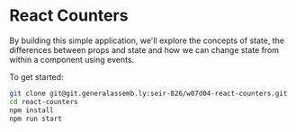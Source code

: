 # React Counters

By building this simple application, we'll explore the concepts of state, the differences between props and state and how we can change state from within a component using events.

To get started:

```sh
git clone git@git.generalassemb.ly:seir-826/w07d04-react-counters.git
cd react-counters
npm install
npm run start
```
